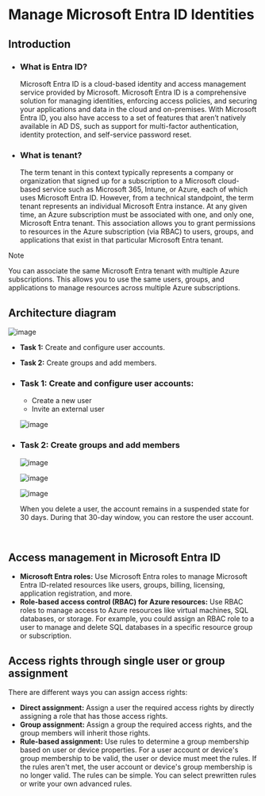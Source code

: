 # Manage Microsoft Entra ID Identities

## Introduction

- ### What is Entra ID?

    Microsoft Entra ID is a cloud-based identity and access management service provided by Microsoft. Microsoft Entra ID is a comprehensive solution for managing identities, enforcing access policies, and securing your applications and data in the cloud and on-premises.
    With Microsoft Entra ID, you also have access to a set of features that aren’t natively available in AD DS, such as support for multi-factor authentication, identity protection, and self-service password reset.

- ### What is tenant?

    The term tenant in this context typically represents a company or organization that signed up for a subscription to a Microsoft cloud-based service such as Microsoft 365, Intune, or Azure, each of which uses Microsoft Entra ID. However, from a technical standpoint, the term tenant represents an individual Microsoft Entra instance.
    At any given time, an Azure subscription must be associated with one, and only one, Microsoft Entra tenant. This association allows you to grant permissions to resources in the Azure subscription (via RBAC) to users, groups, and applications that exist in that particular Microsoft Entra tenant.
 
> [!NOTE]
> You can associate the same Microsoft Entra tenant with multiple Azure subscriptions. This allows you to use the same users, groups, and applications to manage resources across multiple Azure subscriptions.
 
## Architecture diagram

 ![image](https://github.com/user-attachments/assets/cfcd2bae-8ddb-47b9-a12f-b35652c359b1)

  - **Task 1:** Create and configure user accounts.
  - **Task 2:** Create groups and add members.

- ### Task 1: Create and configure user accounts:
    - Create a new user
    - Invite an external user

   ![image](https://github.com/user-attachments/assets/a7198880-0ded-4c77-b123-5404a1e283c1)

- ### Task 2: Create groups and add members

    ![image](https://github.com/user-attachments/assets/854f02be-a950-421a-89f4-b4fbaa70ee8e)

    ![image](https://github.com/user-attachments/assets/6e3d4002-da7e-4bb1-b2be-5d92f1ba2820)

    ![image](https://github.com/user-attachments/assets/3f1b4e6d-30cc-4d51-82e9-0ba5103f7562)

    When you delete a user, the account remains in a suspended state for 30 days. During that 30-day window, you can restore the user account.

 

## Access management in Microsoft Entra ID
  - **Microsoft Entra roles:** Use Microsoft Entra roles to manage Microsoft Entra ID-related resources like users, groups, billing, licensing, application registration, and more.
  - **Role-based access control (RBAC) for Azure resources:** Use RBAC roles to manage access to Azure resources like virtual machines, SQL databases, or storage. For example, you could assign an RBAC role to a user to manage and delete SQL databases in a specific resource group or subscription.

## Access rights through single user or group assignment

  There are different ways you can assign access rights:
  
  - **Direct assignment:** Assign a user the required access rights by directly assigning a role that has those access rights.
  - **Group assignment:** Assign a group the required access rights, and the group members will inherit those rights.
  - **Rule-based assignment:** Use rules to determine a group membership based on user or device properties. For a user account or device's group membership to be valid, the user or device must meet the rules. If the rules aren't met, the user account or device's group membership is no longer valid. The rules can be simple. You can select prewritten rules or write your own advanced rules.


